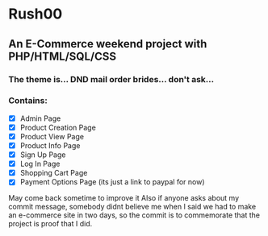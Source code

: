# Rush00
## An E-Commerce weekend project with PHP/HTML/SQL/CSS

### The theme is... DND mail order brides... don't ask...

### Contains:
 - [x] Admin Page
 - [x] Product Creation Page
 - [x] Product View Page
 - [x] Product Info Page
 - [x] Sign Up Page
 - [x] Log In Page
 - [x] Shopping Cart Page
 - [x] Payment Options Page (its just a link to paypal for now)
 
May come back sometime to improve it
Also if anyone asks about my commit message, 
somebody didnt believe me when I said we had to make an e-commerce site in two days, 
so the commit is to commemorate that the project is proof that I did.
